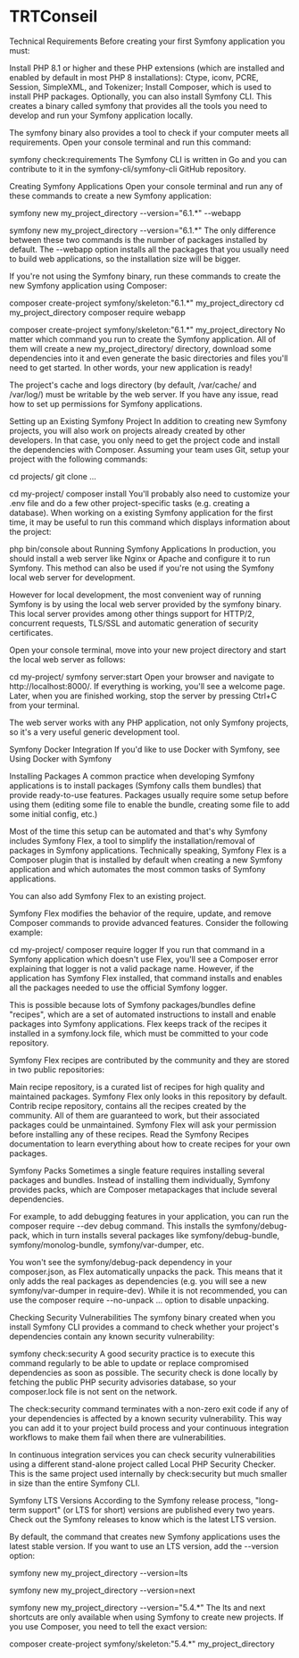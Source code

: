# TRTConseil

Technical Requirements
Before creating your first Symfony application you must:

Install PHP 8.1 or higher and these PHP extensions (which are installed and enabled by default in most PHP 8 installations): Ctype, iconv, PCRE, Session, SimpleXML, and Tokenizer;
Install Composer, which is used to install PHP packages.
Optionally, you can also install Symfony CLI. This creates a binary called symfony that provides all the tools you need to develop and run your Symfony application locally.

The symfony binary also provides a tool to check if your computer meets all requirements. Open your console terminal and run this command:

symfony check:requirements
The Symfony CLI is written in Go and you can contribute to it in the symfony-cli/symfony-cli GitHub repository.

Creating Symfony Applications
Open your console terminal and run any of these commands to create a new Symfony application:


symfony new my_project_directory --version="6.1.*" --webapp


symfony new my_project_directory --version="6.1.*"
The only difference between these two commands is the number of packages installed by default. The --webapp option installs all the packages that you usually need to build web applications, so the installation size will be bigger.

If you're not using the Symfony binary, run these commands to create the new Symfony application using Composer:


composer create-project symfony/skeleton:"6.1.*" my_project_directory
cd my_project_directory
composer require webapp


composer create-project symfony/skeleton:"6.1.*" my_project_directory
No matter which command you run to create the Symfony application. All of them will create a new my_project_directory/ directory, download some dependencies into it and even generate the basic directories and files you'll need to get started. In other words, your new application is ready!

The project's cache and logs directory (by default, <project>/var/cache/ and <project>/var/log/) must be writable by the web server. If you have any issue, read how to set up permissions for Symfony applications.

Setting up an Existing Symfony Project
In addition to creating new Symfony projects, you will also work on projects already created by other developers. In that case, you only need to get the project code and install the dependencies with Composer. Assuming your team uses Git, setup your project with the following commands:


cd projects/
git clone ...


cd my-project/
composer install
You'll probably also need to customize your .env file and do a few other project-specific tasks (e.g. creating a database). When working on a existing Symfony application for the first time, it may be useful to run this command which displays information about the project:

php bin/console about
Running Symfony Applications
In production, you should install a web server like Nginx or Apache and configure it to run Symfony. This method can also be used if you're not using the Symfony local web server for development.

However for local development, the most convenient way of running Symfony is by using the local web server provided by the symfony binary. This local server provides among other things support for HTTP/2, concurrent requests, TLS/SSL and automatic generation of security certificates.

Open your console terminal, move into your new project directory and start the local web server as follows:

cd my-project/
symfony server:start
Open your browser and navigate to http://localhost:8000/. If everything is working, you'll see a welcome page. Later, when you are finished working, stop the server by pressing Ctrl+C from your terminal.

The web server works with any PHP application, not only Symfony projects, so it's a very useful generic development tool.

Symfony Docker Integration
If you'd like to use Docker with Symfony, see Using Docker with Symfony

Installing Packages
A common practice when developing Symfony applications is to install packages (Symfony calls them bundles) that provide ready-to-use features. Packages usually require some setup before using them (editing some file to enable the bundle, creating some file to add some initial config, etc.)

Most of the time this setup can be automated and that's why Symfony includes Symfony Flex, a tool to simplify the installation/removal of packages in Symfony applications. Technically speaking, Symfony Flex is a Composer plugin that is installed by default when creating a new Symfony application and which automates the most common tasks of Symfony applications.

You can also add Symfony Flex to an existing project.

Symfony Flex modifies the behavior of the require, update, and remove Composer commands to provide advanced features. Consider the following example:

cd my-project/
composer require logger
If you run that command in a Symfony application which doesn't use Flex, you'll see a Composer error explaining that logger is not a valid package name. However, if the application has Symfony Flex installed, that command installs and enables all the packages needed to use the official Symfony logger.

This is possible because lots of Symfony packages/bundles define "recipes", which are a set of automated instructions to install and enable packages into Symfony applications. Flex keeps track of the recipes it installed in a symfony.lock file, which must be committed to your code repository.

Symfony Flex recipes are contributed by the community and they are stored in two public repositories:

Main recipe repository, is a curated list of recipes for high quality and maintained packages. Symfony Flex only looks in this repository by default.
Contrib recipe repository, contains all the recipes created by the community. All of them are guaranteed to work, but their associated packages could be unmaintained. Symfony Flex will ask your permission before installing any of these recipes.
Read the Symfony Recipes documentation to learn everything about how to create recipes for your own packages.

Symfony Packs
Sometimes a single feature requires installing several packages and bundles. Instead of installing them individually, Symfony provides packs, which are Composer metapackages that include several dependencies.

For example, to add debugging features in your application, you can run the composer require --dev debug command. This installs the symfony/debug-pack, which in turn installs several packages like symfony/debug-bundle, symfony/monolog-bundle, symfony/var-dumper, etc.

You won't see the symfony/debug-pack dependency in your composer.json, as Flex automatically unpacks the pack. This means that it only adds the real packages as dependencies (e.g. you will see a new symfony/var-dumper in require-dev). While it is not recommended, you can use the composer
require --no-unpack ... option to disable unpacking.

Checking Security Vulnerabilities
The symfony binary created when you install Symfony CLI provides a command to check whether your project's dependencies contain any known security vulnerability:

symfony check:security
A good security practice is to execute this command regularly to be able to update or replace compromised dependencies as soon as possible. The security check is done locally by fetching the public PHP security advisories database, so your composer.lock file is not sent on the network.

The check:security command terminates with a non-zero exit code if any of your dependencies is affected by a known security vulnerability. This way you can add it to your project build process and your continuous integration workflows to make them fail when there are vulnerabilities.

In continuous integration services you can check security vulnerabilities using a different stand-alone project called Local PHP Security Checker. This is the same project used internally by check:security but much smaller in size than the entire Symfony CLI.

Symfony LTS Versions
According to the Symfony release process, "long-term support" (or LTS for short) versions are published every two years. Check out the Symfony releases to know which is the latest LTS version.

By default, the command that creates new Symfony applications uses the latest stable version. If you want to use an LTS version, add the --version option:


symfony new my_project_directory --version=lts


symfony new my_project_directory --version=next


symfony new my_project_directory --version="5.4.*"
The lts and next shortcuts are only available when using Symfony to create new projects. If you use Composer, you need to tell the exact version:

composer create-project symfony/skeleton:"5.4.*" my_project_directory
